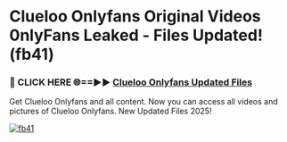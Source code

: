# Clueloo Onlyfans Original Videos 0nlyFans Leaked - Files Updated! (fb41)

<h3>🔴 CLICK HERE 🌐==►► <a href="https://tinyurl.com/2jnfzry5" rel="nofollow">Clueloo Onlyfans Updated Files</a></h3>

Get Clueloo Onlyfans and all content. Now you can access all videos and pictures of Clueloo Onlyfans. New Updated Files 2025!

[![fb41](https://i.imgur.com/GyGTBgg.gif)](https://tinyurl.com/2jnfzry5)

